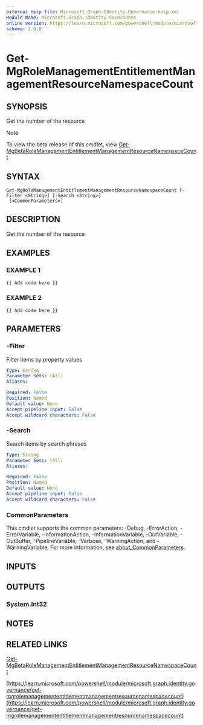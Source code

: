```yaml
---
external help file: Microsoft.Graph.Identity.Governance-help.xml
Module Name: Microsoft.Graph.Identity.Governance
online version: https://learn.microsoft.com/powershell/module/microsoft.graph.identity.governance/get-mgrolemanagemententitlementmanagementresourcenamespacecount
schema: 2.0.0
---
```


# Get-MgRoleManagementEntitlementManagementResourceNamespaceCount

## SYNOPSIS
Get the number of the resource

> [!NOTE]
> To view the beta release of this cmdlet, view [Get-MgBetaRoleManagementEntitlementManagementResourceNamespaceCount](/powershell/module/Microsoft.Graph.Beta.Identity.Governance/Get-MgBetaRoleManagementEntitlementManagementResourceNamespaceCount?view=graph-powershell-beta)

## SYNTAX

```
Get-MgRoleManagementEntitlementManagementResourceNamespaceCount [-Filter <String>] [-Search <String>]
 [<CommonParameters>]
```

## DESCRIPTION
Get the number of the resource

## EXAMPLES

### EXAMPLE 1
```
{{ Add code here }}
```

### EXAMPLE 2
```
{{ Add code here }}
```

## PARAMETERS

### -Filter
Filter items by property values

```yaml
Type: String
Parameter Sets: (All)
Aliases:

Required: False
Position: Named
Default value: None
Accept pipeline input: False
Accept wildcard characters: False
```

### -Search
Search items by search phrases

```yaml
Type: String
Parameter Sets: (All)
Aliases:

Required: False
Position: Named
Default value: None
Accept pipeline input: False
Accept wildcard characters: False
```

### CommonParameters
This cmdlet supports the common parameters: -Debug, -ErrorAction, -ErrorVariable, -InformationAction, -InformationVariable, -OutVariable, -OutBuffer, -PipelineVariable, -Verbose, -WarningAction, and -WarningVariable. For more information, see [about_CommonParameters](http://go.microsoft.com/fwlink/?LinkID=113216).

## INPUTS

## OUTPUTS

### System.Int32
## NOTES

## RELATED LINKS
[Get-MgBetaRoleManagementEntitlementManagementResourceNamespaceCount](/powershell/module/Microsoft.Graph.Beta.Identity.Governance/Get-MgBetaRoleManagementEntitlementManagementResourceNamespaceCount?view=graph-powershell-beta)

[https://learn.microsoft.com/powershell/module/microsoft.graph.identity.governance/get-mgrolemanagemententitlementmanagementresourcenamespacecount](https://learn.microsoft.com/powershell/module/microsoft.graph.identity.governance/get-mgrolemanagemententitlementmanagementresourcenamespacecount)


